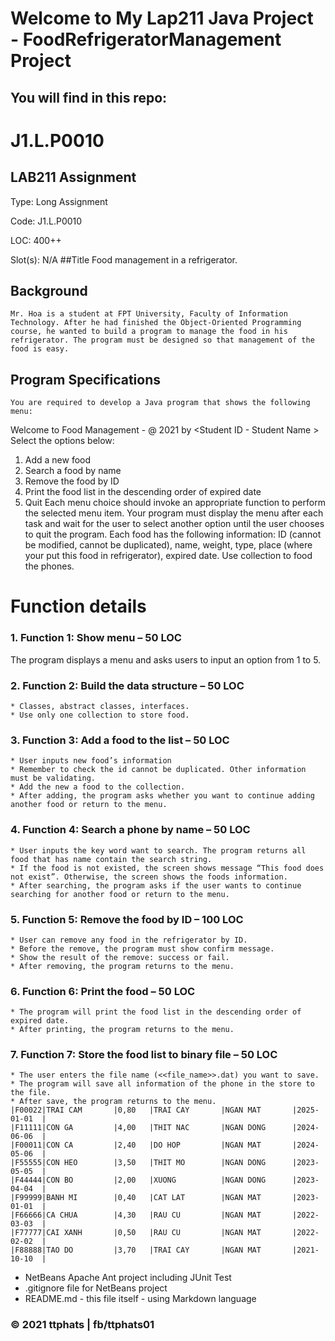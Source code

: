 # Welcome to My Lap211 Java Project - FoodRefrigeratorManagement Project

## You will find in this repo:
# J1.L.P0010



## LAB211 Assignment

  Type: Long Assignment
  
  Code: J1.L.P0010
  
  LOC: 400++
  
  Slot(s): N/A
##Title
	Food management in a refrigerator.
## Background
	Mr. Hoa is a student at FPT University, Faculty of Information Technology. After he had finished the Object-Oriented Programming course, he wanted to build a program to manage the food in his refrigerator. The program must be designed so that management of the food is easy.
## Program Specifications
	You are required to develop a Java program that shows the following menu:
Welcome to Food Management - @ 2021 by <Student ID - Student Name >
Select the options below:
1. Add a new food
2. Search a food by name
3. Remove the food by ID
4. Print the food list in the descending order of expired date
5. Quit
Each menu choice should invoke an appropriate function to perform the selected menu item. Your program must display the menu after each task and wait for the user to select another option until the user chooses to quit the program. Each food has the following information: ID (cannot be modified, cannot be duplicated), name, weight, type, place (where your put this food in refrigerator), expired date. Use collection to food the phones.
# Function details
### 1. Function 1: Show menu – 50 LOC
The program displays a menu and asks users to input an option from 1 to 5.
### 2. Function 2: Build the data structure – 50 LOC
	* Classes, abstract classes, interfaces.
	* Use only one collection to store food.
### 3. Function 3: Add a food to the list – 50 LOC
	* User inputs new food’s information
	* Remember to check the id cannot be duplicated. Other information must be validating.
	* Add the new a food to the collection.
	* After adding, the program asks whether you want to continue adding another food or return to the menu.
### 4. Function 4: Search a phone by name – 50 LOC
	* User inputs the key word want to search. The program returns all food that has name contain the search string.
	* If the food is not existed, the screen shows message “This food does not exist”. Otherwise, the screen shows the foods information.
	* After searching, the program asks if the user wants to continue searching for another food or return to the menu.
### 5. Function 5: Remove the food by ID – 100 LOC
	* User can remove any food in the refrigerator by ID.
	* Before the remove, the program must show confirm message.
	* Show the result of the remove: success or fail.
	* After removing, the program returns to the menu.
### 6. Function 6: Print the food – 50 LOC
	* The program will print the food list in the descending order of expired date.
	* After printing, the program returns to the menu.
### 7. Function 7: Store the food list to binary file – 50 LOC
	* The user enters the file name (<<file_name>>.dat) you want to save.
	* The program will save all information of the phone in the store to the file.
	* After save, the program returns to the menu.
	|F00022|TRAI CAM       |0,80   |TRAI CAY       |NGAN MAT       |2025-01-01  |
	|F11111|CON GA         |4,00   |THIT NAC       |NGAN DONG      |2024-06-06  |
	|F00011|CON CA         |2,40   |DO HOP         |NGAN MAT       |2024-05-06  |
	|F55555|CON HEO        |3,50   |THIT MO        |NGAN DONG      |2023-05-05  |
	|F44444|CON BO         |2,00   |XUONG          |NGAN DONG      |2023-04-04  |
	|F99999|BANH MI        |0,40   |CAT LAT        |NGAN MAT       |2023-01-01  |
	|F66666|CA CHUA        |4,30   |RAU CU         |NGAN MAT       |2022-03-03  |
	|F77777|CAI XANH       |0,50   |RAU CU         |NGAN MAT       |2022-02-02  |
	|F88888|TAO DO         |3,70   |TRAI CAY       |NGAN MAT       |2021-10-10  |


* NetBeans Apache Ant project including JUnit Test
* .gitignore file for NetBeans project
* README.md - this file itself - using Markdown language

### © 2021 ttphats | fb/ttphats01